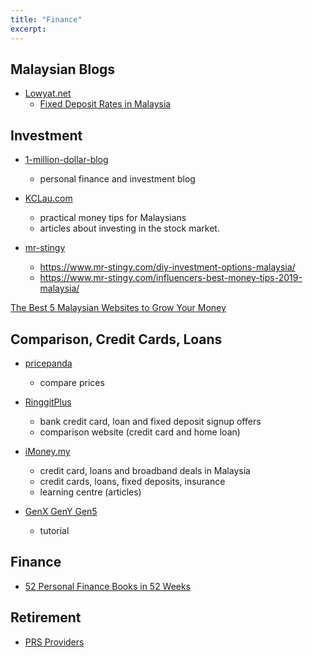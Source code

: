 ```yaml
---
title: "Finance"
excerpt: 
---
```


## Malaysian Blogs

- [Lowyat.net](https://forum.lowyat.net/FinanceBusinessandInvestmentHouse)
    - [Fixed Deposit Rates in Malaysia](https://forum.lowyat.net/index.php?showtopic=4154481&st=)




## Investment

- [1-million-dollar-blog](https://1-million-dollar-blog.com/)
    - personal finance and investment blog

- [KCLau.com](https://kclau.com/)
    - practical money tips for Malaysians
    - articles about investing in the stock market.

- [mr-stingy](https://www.mr-stingy.com/)
    - <https://www.mr-stingy.com/diy-investment-options-malaysia/>
    - <https://www.mr-stingy.com/influencers-best-money-tips-2019-malaysia/>


[The Best 5 Malaysian Websites to Grow Your Money](https://www.mr-stingy.com/best-5-malaysian-sites-grow-your-money/)

## Comparison, Credit Cards, Loans
- [pricepanda](https://www.pricepanda.com.my/)
    - compare prices

- [RinggitPlus](https://ringgitplus.com/en/)
    - bank credit card, loan and fixed deposit signup offers
    - comparison website (credit card and home loan)

- [iMoney.my](https://www.imoney.my/)
    - credit card, loans and broadband deals in Malaysia
    - credit cards, loans, fixed deposits, insurance
    - learning centre (articles)

- [GenX GenY Gen5](https://genxgenygenz.com/fixed-deposit/)
    - tutorial

## Finance
- [52 Personal Finance Books in 52 Weeks](https://www.thesimpledollar.com/52-personal-finance-books-in-52-weeks/)

## Retirement
- [PRS Providers](https://www.ppa.my/prs-providers/)